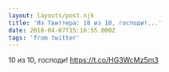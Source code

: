 ```yaml
---
layout: layouts/post.njk
title: 'Из Твиттера: 10 из 10, господи!...'
date: 2018-04-07T15:16:55.000Z
tags: 'from twitter'
---
```



10 из 10, господи! https://t.co/HG3WcMz5m3

